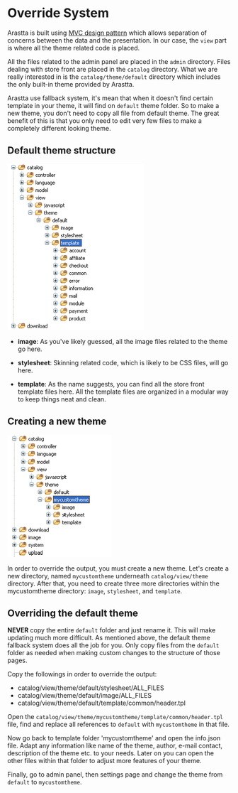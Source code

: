 Override System
===============

Arastta is built using [MVC design pattern](docs/developers/mvc-structure) which allows separation of concerns between the data and the presentation. In our case, the `view` part is where all the theme related code is placed.

All the files related to the admin panel are placed in the `admin` directory. Files dealing with store front are placed in the `catalog` directory. What we are really interested in is the `catalog/theme/default` directory which includes the only built-in theme provided by Arastta.

Arastta use fallback system, it's mean that when it doesn't find certain template in your theme, it will find on `default` theme folder. So to make a new theme, you don't need to copy all file from default theme. The great benefit of this is that you only need to edit very few files to make a completely different looking theme.

Default theme structure
-----------------------

![override system folders](_images/override-system-folders.png)

* **image**: As you've likely guessed, all the image files related to the theme go here.

* **stylesheet**: Skinning related code, which is likely to be CSS files, will go here.

* **template**: As the name suggests, you can find all the store front template files here. All the template files are organized in a modular way to keep things neat and clean.

Creating a new theme
--------------------

![override system custom theme](_images/override-system-custom.png)

In order to override the output, you must create a new theme. Let's create a new directory, named `mycustomtheme` underneath `catalog/view/theme` directory. After that, you need to create three more directories within the mycustomtheme directory: `image`, `stylesheet`, and `template`.

Overriding the default theme
----------------------------

**NEVER** copy the entire `default` folder and just rename it. This will make updating much more difficult. As mentioned above, the default theme fallback system does all the job for you. Only copy files from the `default` folder as needed when making custom changes to the structure of those pages.

Copy the followings in order to override the output:

* catalog/view/theme/default/stylesheet/ALL_FILES 
* catalog/view/theme/default/image/ALL_FILES
* catalog/view/theme/default/template/common/header.tpl

Open the `catalog/view/theme/mycustomtheme/template/common/header.tpl` file, find and replace all references to `default` with `mycustomtheme` in that file.

Now go back to template folder 'mycustomtheme' and open the info.json file. Adapt any information like name of the theme, author, e-mail contact, description of the theme etc. to your needs. Later on you can open the other files within that folder to adjust more features of your theme.

Finally, go to admin panel, then settings page and change the theme from `default` to `mycustomtheme`.
